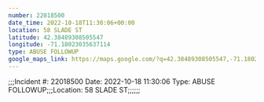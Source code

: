 ```yaml
---
number: 22018500
date_time: 2022-10-18T11:30:06+00:00
location: 58 SLADE ST
latitude: 42.38489308505547
longitude: -71.18023035637114
type: ABUSE FOLLOWUP
google_maps_link: https://maps.google.com/?q=42.38489308505547,-71.18023035637114
---
```


;;;Incident #: 22018500  Date: 2022-10-18 11:30:06   Type: ABUSE FOLLOWUP;;;Location: 58 SLADE ST;;;;;;
